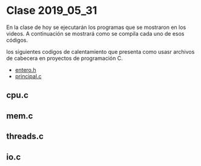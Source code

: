 # Clase 2019_05_31

En la clase de hoy se ejecutarán los programas que se mostraron en los videos. A continuación se mostrará como se compila cada uno de esos códigos.

los siguientes codigos de calentamiento que presenta como usasr archivos de cabecera en proyectos de programación C.

* [entero.h](entero.h) 
* [principal.c](princiopal.c)

## cpu.c

## mem.c

## threads.c

## io.c

